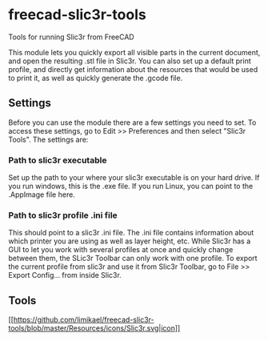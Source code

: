 # freecad-slic3r-tools
Tools for running Slic3r from FreeCAD

This module lets you quickly export all visible parts in the current document, and open the resulting .stl file in Slic3r.
You can also set up a default print profile, and directly get information about the resources that would be used to print it,
as well as quickly generate the .gcode file.

## Settings

Before you can use the module there are a few settings you need to set. To access these settings, go to Edit >> Preferences and then select "Slic3r Tools". The settings are:

### Path to slic3r executable

Set up the path to your where your slic3r executable is on your hard drive. If you run windows, this is the .exe file. If you run Linux, you can point to the .AppImage file here.

### Path to slic3r profile .ini file

This should point to a slic3r .ini file. The .ini file contains information about which printer you are using as well as layer
height, etc. While Slic3r has a GUI to let you work with several profiles at once and quickly change between them, the SLic3r
Toolbar can only work with one profile. To export the current profile from slic3r and use it from Slic3r Toolbar, go to File >>
Export Config... from inside Slic3r.

## Tools

[[https://github.com/limikael/freecad-slic3r-tools/blob/master/Resources/icons/Slic3r.svg|icon]]
